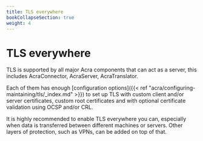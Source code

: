```yaml
---
title: TLS everywhere
bookCollapseSection: true
weight: 4
---
```


# TLS everywhere

TLS is supported by all major Acra components that can act as a server, this includes AcraConnector, AcraServer, AcraTranslator.

Each of them has enough [configuration options]({{< ref "acra/configuring-maintaining/tls/_index.md" >}}) to set up TLS
with custom client and/or server certificates, custom root certificates and with optional certificate validation using OCSP and/or CRL.

It is highly recommended to enable TLS everywhere you can, especially when data is transferred between different machines or servers.
Other layers of protection, such as VPNs, can be added on top of that.
